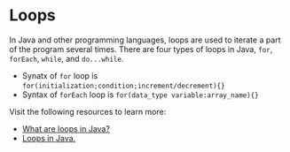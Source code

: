 # Loops

In Java and other programming languages, loops are used to iterate a part of the program several times. There are four types of loops in Java, `for`, `forEach`, `while`, and `do...while`.

- Synatx of `for` loop is `for(initialization;condition;increment/decrement){}`
- Syntax of `forEach` loop is `for(data_type variable:array_name){}`

Visit the following resources to learn more:

- [What are loops in Java?](https://www.javatpoint.com/java-for-loop)
- [ Loops in Java.](https://www.programiz.com/java-programming/for-loop)
